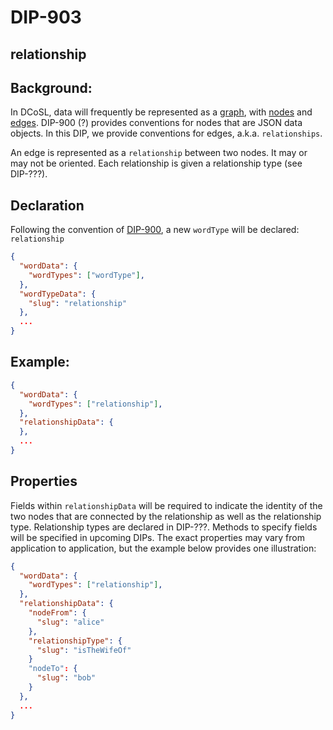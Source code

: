 DIP-903
======

relationship
------------------------------

## Background: 

In DCoSL, data will frequently be represented as a [graph](../../glossary/graph.md), with [nodes](../../glossary/node.md) and [edges](../../glossary/relationship.md). DIP-900 (?) provides conventions for nodes that are JSON data objects. In this DIP, we provide conventions for edges, a.k.a. `relationships`.

An edge is represented as a `relationship` between two nodes. It may or may not be oriented. Each relationship is given a relationship type (see DIP-???).

## Declaration

Following the convention of [DIP-900](900.md), a new `wordType` will be declared: `relationship`

```json
{
  "wordData": {
    "wordTypes": ["wordType"],
  },
  "wordTypeData": {
    "slug": "relationship"
  },
  ...
}
```

## Example:

```json
{
  "wordData": {
    "wordTypes": ["relationship"],
  },
  "relationshipData": {
  },
  ...
}
```

## Properties 

Fields within `relationshipData` will be required to indicate the identity of the two nodes that are connected by the relationship as well as the relationship type. Relationship types are declared in DIP-???. Methods to specify fields will be specified in upcoming DIPs. The exact properties may vary from application to application, but the example below provides one illustration:

```json
{
  "wordData": {
    "wordTypes": ["relationship"],
  },
  "relationshipData": {
    "nodeFrom": {
      "slug": "alice"
    },
    "relationshipType": {
      "slug": "isTheWifeOf"
    }
    "nodeTo": {
      "slug": "bob"
    }
  },
  ...
}
```


